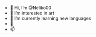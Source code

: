 - 👋 Hi, I’m @Neliko00
- 👀 I’m interested in art
- 🌱 I’m currently learning new languages
- 💞️ 
- 📫


<!---
Neliko00/Neliko00 is a ✨ special ✨ repository because its `README.md` (this file) appears on your GitHub profile.
You can click the Preview link to take a look at your changes.
--->
